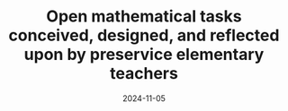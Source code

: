 ---
title: "Open mathematical tasks conceived, designed, and reflected upon by preservice elementary teachers"
collection: preparation
permalink: /publication/2024-jmte
date: 2024-11-05
venue: 'Journal of Mathematics Teacher Education'
paperurl: '/files/Lee_Flavin_Hwang_2024_JMTE.pdf'
link: 'https://doi.org/10.1007/s10857-024-09661-3'
citation: 'Ji-Eun Lee, <b>Eunhye Flavin</b>, Sunghwan Hwang, &quot;Open mathematical tasks conceived, designed, and reflected upon by preservice elementary teachers,&quot; in <i>Journal of Mathematics Teacher Education</i>, 2024.'
---